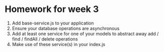 # Homework for week 3

1) Add base-service.js to your application
2) Ensure your database operations are asynchronous
3) Add at least one service for one of your models to abstract away add / find / findAll / delete operations
4) Make use of these service(s) in your index.js
